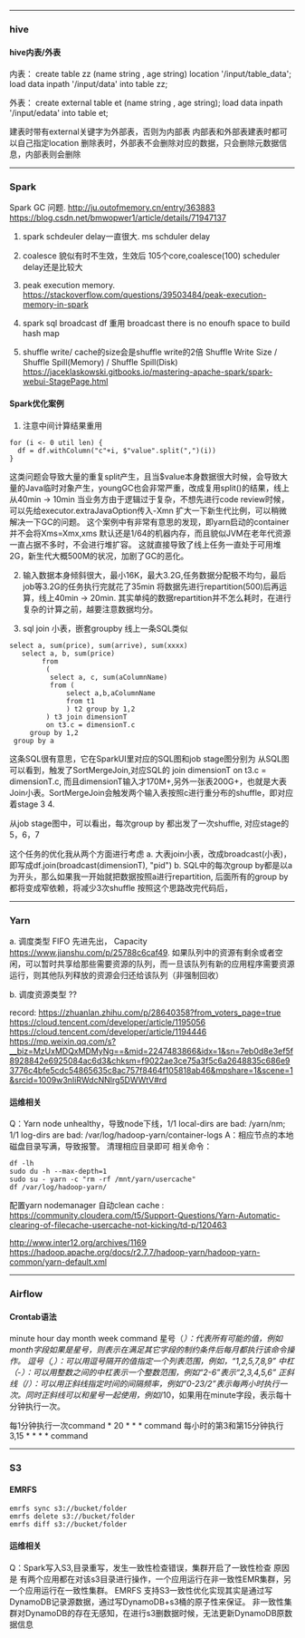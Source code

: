 



---

### hive

#### hive内表/外表
内表： 
create table zz (name string , age string) location '/input/table_data';
load data inpath '/input/data' into table zz;

外表：
create external table et (name string , age string); 
load data inpath '/input/edata' into table et; 

建表时带有external关键字为外部表，否则为内部表
内部表和外部表建表时都可以自己指定location
删除表时，外部表不会删除对应的数据，只会删除元数据信息，内部表则会删除



------

### Spark

Spark GC 问题. 
http://ju.outofmemory.cn/entry/363883
https://blog.csdn.net/bmwopwer1/article/details/71947137


1. spark schdeuler delay一直很大. ms schduler delay
2. coalesce 貌似有时不生效，生效后 105个core,coalesce(100) scheduler delay还是比较大
3. peak execution memory. https://stackoverflow.com/questions/39503484/peak-execution-memory-in-spark
4. spark sql broadcast df 重用
   broadcast there is no enoufh space to build hash map

5. shuffle write/ cache的size会是shuffle write的2倍
   Shuffle Write Size / Shuffle Spill(Memory) / Shuffle Spill(Disk) 
   https://jaceklaskowski.gitbooks.io/mastering-apache-spark/spark-webui-StagePage.html

#### Spark优化案例
 
  1. 注意中间计算结果重用
  ```
  for (i <- 0 util len) {
  	df = df.withColumn("c"+i, $"value".split(",")(i))
  }
  ```
  这类问题会导致大量的重复split产生，且当$value本身数据很大时候，会导致大量的Java临时对象产生，youngGC也会非常严重，改成复用split()的结果，线上从40min -> 10min
  当业务方由于逻辑过于复杂，不想先进行code review时候，可以先给executor.extraJavaOption传入-Xmn 扩大一下新生代比例，可以稍微解决一下GC的问题。
  这个案例中有非常有意思的发现，即yarn启动的container并不会将Xms=Xmx,xms 默认还是1/64的机器内存，而且貌似JVM在老年代资源一直占据不多时，不会进行堆扩容。
  这就直接导致了线上任务一直处于可用堆2G，新生代大概500M的状况，加剧了GC的恶化。

  2. 输入数据本身倾斜很大，最小16K，最大3.2G,任务数据分配极不均匀，最后job等3.2G的任务执行完就花了35min
  将数据先进行repartition(500)后再运算，线上40min -> 20min. 其实单纯的数据repartition并不怎么耗时，在进行复杂的计算之前，越要注意数据均分。

  3. sql join 小表，嵌套groupby
  线上一条SQL类似
  ```
  select a, sum(price), sum(arrive), sum(xxxx)
     select a, b, sum(price)
		  from
		   (
		   	select a, c, sum(aColumnName)
		   	from (
		   		select a,b,aColumnName
		   		from t1
		   		) t2 group by 1,2
		   ) t3 join dimensionT
		   on t3.c = dimensionT.c
	   group by 1,2
   group by a
  ```
  这条SQL很有意思，它在SparkUI里对应的SQL图和job stage图分别为
  从SQL图可以看到，触发了SortMergeJoin,对应SQL的 join dimensionT on t3.c = dimensionT.c, 而且dimensionT输入才170M+,另外一张表200G+，也就是大表Join小表。SortMergeJoin会触发两个输入表按照c进行重分布的shuffle，即对应着stage 3 4.

  从job stage图中，可以看出，每次group by 都出发了一次shuffle, 对应stage的5，6，7

  这个任务的优化我从两个方面进行考虑
  a. 大表join小表，改成broadcast(小表)，即写成df.join(broadcast(dimensionT), "pid")
  b. SQL中的每次group by都是以a为开头，那么如果我一开始就把数据按照a进行repartition, 后面所有的group by都将变成窄依赖，将减少3次shuffle
  按照这个思路改完代码后，


---

### Yarn
a. 调度类型
   FIFO 先进先出，
   Capacity  https://www.jianshu.com/p/25788c6caf49. 如果队列中的资源有剩余或者空闲，可以暂时共享给那些需要资源的队列，而一旦该队列有新的应用程序需要资源运行，则其他队列释放的资源会归还给该队列（非强制回收）

b. 调度资源类型 ??

record:
https://zhuanlan.zhihu.com/p/28640358?from_voters_page=true
https://cloud.tencent.com/developer/article/1195056
https://cloud.tencent.com/developer/article/1194446
https://mp.weixin.qq.com/s?__biz=MzUxMDQxMDMyNg==&mid=2247483866&idx=1&sn=7eb0d8e3ef5f8928842e6925084ac6d3&chksm=f9022ae3ce75a3f5c6a2648835c686e93776c4bfe5cdc54865635c8ac757f8464f105818ab46&mpshare=1&scene=1&srcid=1009w3nIiRWdcNNlrg5DWWtV#rd


#### 运维相关
Q：Yarn node unhealthy，导致node下线，1/1 local-dirs are bad: /yarn/nm; 1/1 log-dirs are bad: /var/log/hadoop-yarn/container-logs
A：相应节点的本地磁盘目录写满，导致报警。 清理相应目录即可
   相关命令：
   ```
   df -lh
   sudo du -h --max-depth=1
   sudo su - yarn -c "rm -rf /mnt/yarn/usercache"
   df /var/log/hadoop-yarn/

   ```
   配置yarn nodemanager 自动clean cache : https://community.cloudera.com/t5/Support-Questions/Yarn-Automatic-clearing-of-filecache-usercache-not-kicking/td-p/120463

   http://www.inter12.org/archives/1169
   https://hadoop.apache.org/docs/r2.7.7/hadoop-yarn/hadoop-yarn-common/yarn-default.xml   

---

### Airflow


#### Crontab语法
minute   hour   day   month   week   command 
星号（*）：代表所有可能的值，例如month字段如果是星号，则表示在满足其它字段的制约条件后每月都执行该命令操作。
逗号（,）：可以用逗号隔开的值指定一个列表范围，例如，“1,2,5,7,8,9”
中杠（-）：可以用整数之间的中杠表示一个整数范围，例如“2-6”表示“2,3,4,5,6”
正斜线（/）：可以用正斜线指定时间的间隔频率，例如“0-23/2”表示每两小时执行一次。同时正斜线可以和星号一起使用，例如*/10，如果用在minute字段，表示每十分钟执行一次。

每1分钟执行一次command  * 20 * * * command
每小时的第3和第15分钟执行  3,15 * * * * command

---
 
### S3

#### EMRFS

```
emrfs sync s3://bucket/folder
emrfs delete s3://bucket/folder
emrfs diff s3://bucket/folder

```

#### 运维相关
Q：Spark写入S3,目录重写，发生一致性检查错误，集群开启了一致性检查
   原因是 有两个应用都在对该s3目录进行操作，一个应用运行在非一致性EMR集群，另一个应用运行在一致性集群。
   EMRFS 支持S3一致性优化实现其实是通过写DynamoDB记录源数据，通过写DynamoDB+s3桶的原子性来保证。
   非一致性集群对DynamoDB的存在无感知，在进行s3删数据时候，无法更新DynamoDB原数据信息







